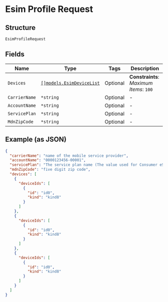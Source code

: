 
# Esim Profile Request

## Structure

`EsimProfileRequest`

## Fields

| Name | Type | Tags | Description |
|  --- | --- | --- | --- |
| `Devices` | [`[]models.EsimDeviceList`](../../doc/models/esim-device-list.md) | Optional | **Constraints**: *Maximum Items*: `100` |
| `CarrierName` | `*string` | Optional | - |
| `AccountName` | `*string` | Optional | - |
| `ServicePlan` | `*string` | Optional | - |
| `MdnZipCode` | `*string` | Optional | - |

## Example (as JSON)

```json
{
  "carrierName": "name of the mobile service provider",
  "accountName": "0000123456-00001",
  "servicePlan": "The service plan name (The value used for Consumer eSIM for Enterprise will be HybridESim)",
  "mdnZipCode": "five digit zip code",
  "devices": [
    {
      "deviceIds": [
        {
          "id": "id0",
          "kind": "kind8"
        }
      ]
    },
    {
      "deviceIds": [
        {
          "id": "id0",
          "kind": "kind8"
        }
      ]
    },
    {
      "deviceIds": [
        {
          "id": "id0",
          "kind": "kind8"
        }
      ]
    }
  ]
}
```


